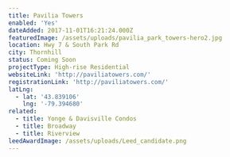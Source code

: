 ```yaml
---
title: Pavilia Towers
enabled: 'Yes'
dateAdded: 2017-11-01T16:21:24.000Z
featuredImage: /assets/uploads/pavilia_park_towers-hero2.jpg
location: Hwy 7 & South Park Rd
city: Thornhill
status: Coming Soon
projectType: High-rise Residential
websiteLink: 'http://paviliatowers.com/'
registrationLink: 'http://paviliatowers.com/'
latLng:
  - lat: '43.839106'
    lng: '-79.394680'
related:
  - title: Yonge & Davisville Condos
  - title: Broadway
  - title: Riverview
leedAwardImage: /assets/uploads/Leed_candidate.png
---
```



